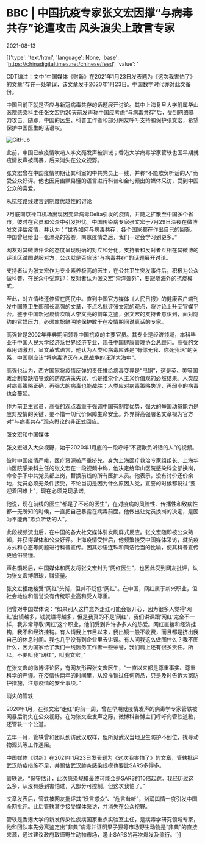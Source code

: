 # BBC | 中国抗疫专家张文宏因撑“与病毒共存”论遭攻击 风头浪尖上敢言专家

2021-08-13

[{'type': 'text/html', 'language': None, 'base': 'https://chinadigitaltimes.net/chinese/feed', 'value': '

CDT编注：文中“中国媒体《财新》在2021年1月23日发表题为《这次我害怕了》的文章”存在一处笔误，该文章发于2020年1月23日。中国数字时代亦对此文备份。



中国目前正就是否应与新冠病毒共存的话题展开讨论。其中上海复旦大学附属华山医院感染科主任张文宏约20天前发声称中国应考虑“与病毒共存”后，受到网络暴力攻击。随即，中国的医生、科普工作者和部分网友呼吁支持和保护张文宏，希望保护中国医生的话语权。

![GitHub](https://chinadigitaltimes.net/chinese/files/2021/08/329637864.jpg)

此前，中国已故疫情吹哨人李文亮发声被训诫；香港大学病毒学家管轶也因早期就疫情发声被网暴，后来消失在公众视野。

张文宏曾在中国疫情初期让其科室的中共党员上一线，并称“不能欺负听话的人”而受公众好评。他也因用幽默易懂的语言进行科普和金句频出的媒体采访，受到中国公众的喜爱。

从抗疫路线建言到制度优越性的讨论

7月底南京禄口机场出现因变异病毒Delta引发的疫情，并随之扩散至中国多个省市，彼时在官员和公众中引发担忧。中国传染病专家张文宏于7月29日深夜在微博发文评估疫情，并认为：“世界如何与病毒共存，各个国家都在作出自己的回答。中国曾经给出一张漂亮的答卷，南京疫情之后，我们一定会学习到更多。”

网友对其微博评论的态度呈现明确的对立和分化，支持者和反对者互相在其微博的评论区试图说服对方，公众就是否应该“与病毒共存”的话题展开讨论。

支持者认为张文宏作为专业素养极高的医生，在公共卫生突发事件后，积极为公众做科普，在民众中受欢迎；反对者认为张文宏“崇洋媚外”，要跟随海外的抗疫模式。

至此，对立情绪还停留在网民中。直到中国官方媒体《人民日报》的健康客户端刊发中国原卫生部部长高强的文章，不点名批评张文宏的观点，将讨论上升至官媒平台。鉴于中国新冠疫情吹哨人李文亮的前车之鉴，张文宏的支持者意识到，面对隐约的官媒压力，必须旗帜鲜明地保护敢于在疫情期间说真话的专家。

高强曾是2002年非典期间领导中国抗疫的主要官员。其专业是经济领域，本科毕业于中国人民大学经济系世界经济专业，现任中国健康管理协会总顾问。高强的文章用词激烈，呈文革式语言，他认为人类和病毒应该是“有你无我、你死我活”的关系，中国则应该“将病毒消灭在人民战争的汪洋大海中”。

高强也认为，西方国家将疫情反弹的责任推给病毒变异是“甩锅”，这是英、美等国政治制度缺陷导致的防疫决策失误，也是推崇个人主义价值观的必然结果。人类应对病毒策略正确，再强大的病毒也能战胜；人类应对病毒策略失误，再弱小的病毒也会蔓延。

作为前卫生官员，高强的观点着重于强调中国有制度优势，强大的举国动员能力是应对疫情的关键，要不惜一切代价保障生命安全。外界将高强署名文章视为官方对&quot;与病毒共存&quot;观点舆论的非正式回应。

张文宏和中国媒体

张文宏进入大众视野，始于2020年1月底的一段呼吁“不要欺负听话的人”的视频。

彼时中国疫情严峻，医疗资源被严重挤兑。身为上海医疗救治专家组组长、上海华山医院感染科主任的张文宏在一段视频中称，他决定给华山医院感染科全部换岗，命令手下中共党员都上岗，替换前线的所有医护人员。他表示，没有讨价还价余地，党员必须无条件接受，不论当初是因为什么原因入党，宣誓的时候都说过“要迎着困难上”，现在必须兑现承诺。

他说，现在前线的医生“都是了不起的医生”，在对疫病的风险性、传播性和致病性都一无所知的时候，一直把自己暴露在病毒前面。他做出让党员换岗的决定，是因为不能再“欺负听话的人”。

此段视频流出后，在中国的各大社交媒体引发刷屏式反应。张文宏随即被公众熟知，并获得媒体和公众好评。上海疫情受控后，他频繁接受中国媒体采访，就抗疫方式和心态等问题进行科普宣传。因其妙语连珠和简洁恰当的比喻，使其科普宣传更通俗易懂。

声名鹊起后，中国媒体和网友将张文宏封为“网红医生”，也因此受到网友批评，认为张文宏博眼球，赚流量。

张文宏拒绝接受“网红”头衔，但并不贬低“网红”。在中国，网红属于新兴职业，但社会地位和信誉没有传统职业高和受人尊重。

他曾对中国媒体说：“如果别人这样意外走红可能会很开心，因为很多人觉得‘网红’出镜越多，钱就赚得越多，但是我真的不是‘网红’，我们讲课跟‘网红’完全不一样，我非常尊敬‘网红’这个职业，他们受到许许多多人的热爱。网红直接和经济挂钩，我不和经济挂钩。有人请我上节目以来，我出镜一般不收费，而且都是挤出我自己的休息时间。我也几乎没有到企业里去讲课。有人问我这么做图什么？我不图什么，因为国家给了我们一线医务工作者一些荣誉，我们肩上还有很多责任。所以，不要叫我“网红”，叫我文宏。”

在张文宏的微博评论区，有网友形容张文宏医生，“一直以来都是尊重事实、尊重科学的严谨。在疫情快两年的时间里，从没推销过任何药品，只是及时告诉大家防护措施，注意疫情的安全事项。”

消失的管轶

2020年1月，在张文宏“走红”的前一周，曾在早期就疫情发声的病毒学专家管轶被网暴后消失在公众视野。在为张文宏发声之际，微博科普博主们呼吁向管轶道歉，还管轶一个公道。

去年一月，管轶曾和团队到访武汉取样，但所见武汉当地卫生防护不到位，找寻动物源头等工作遇阻。

中国媒体《财新》在2021年1月23日发表题为《这次我害怕了》的文章，管轶批评武汉防疫措施不足，并预估武汉肺炎感染规模也要比SARS多得多。

管轶说，“保守估计，此次感染规模最终可能会是SARS的10倍起跳。我经历过这么多，从没有感到害怕过，大部分可控制，但这次我怕了。”

文章发表后，管轶被网友批评其“妖言惑众”、“危言耸听”，汹涌舆情一度引发中国全网批评。此后管轶甚少接受媒体采访，并消失在公众视野。

管轶是香港大学的新发传染性疾病国家重点实验室主任，是病毒学研究领域专家，他和团队率先分离鉴定出“非典”病毒并证明果子狸等市场野生动物是“非典”的直接来源，通过建议政府取缔野生动物市场，遏止SARS的再次爆发及流行。'}]